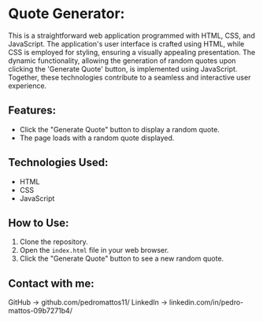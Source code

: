 # Quote Generator:

This is a straightforward web application programmed with HTML, CSS, and JavaScript. The application's user interface is crafted using HTML, while CSS is employed for styling, ensuring a visually appealing presentation. The dynamic functionality, allowing the generation of random quotes upon clicking the 'Generate Quote' button, is implemented using JavaScript. Together, these technologies contribute to a seamless and interactive user experience.

## Features:

- Click the "Generate Quote" button to display a random quote.
- The page loads with a random quote displayed.

## Technologies Used:

- HTML
- CSS
- JavaScript

## How to Use:

1. Clone the repository.
2. Open the `index.html` file in your web browser.
3. Click the "Generate Quote" button to see a new random quote.

## Contact with me:
GitHub -> github.com/pedromattos11/
LinkedIn -> linkedin.com/in/pedro-mattos-09b7271b4/
